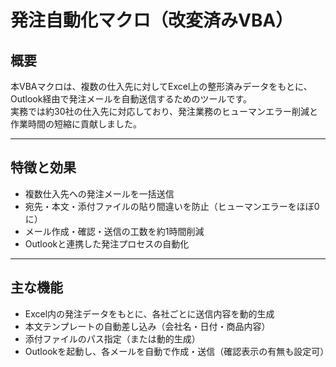 # 発注自動化マクロ（改変済みVBA）

## 概要
本VBAマクロは、複数の仕入先に対してExcel上の整形済みデータをもとに、  
Outlook経由で発注メールを自動送信するためのツールです。  
実務では約30社の仕入先に対応しており、発注業務のヒューマンエラー削減と作業時間の短縮に貢献しました。

---

## 特徴と効果

-  複数仕入先への発注メールを一括送信
-  宛先・本文・添付ファイルの貼り間違いを防止（ヒューマンエラーをほぼ0に）
-  メール作成・確認・送信の工数を約1時間削減
-  Outlookと連携した発注プロセスの自動化

---

## 主な機能

- Excel内の発注データをもとに、各社ごとに送信内容を動的生成  
- 本文テンプレートの自動差し込み（会社名・日付・商品内容）  
- 添付ファイルのパス指定（または動的生成）  
- Outlookを起動し、各メールを自動で作成・送信（確認表示の有無も設定可）
